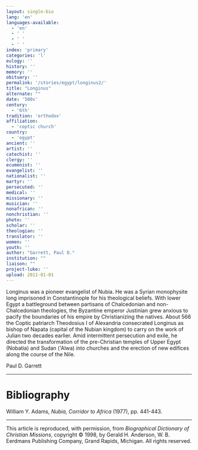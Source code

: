 ```yaml
---
layout: single-bio
lang: 'en'
languages-available:
  - 'en'
  - ' '
  - ' '
  - ' '
index: 'primary'
categories: 'l'
eulogy: ''
history: ''
memory: ''
obituary: ''
permalink: '/stories/egypt/longinus2/'
title: "Longinus"
alternate: ""
date: '500s'
century:
  - '6th'
tradition: 'orthodox'
affiliation:
  - 'coptic church'
country:
  - 'egypt'
ancient: ''
artist: ''
catechist: ''
clergy: ''
ecumenist: ''
evangelist: ''
nationalist: ''
martyr: ''
persecuted: ''
medical: ''
missionary: ''
musician: ''
nonafrican: ''
nonchristian: ''
photo: ''
scholar: ''
theologian: ''
translator: ''
women: ''
youth: ''
author: "Garrett, Paul D."
institution: ""
liaison: ""
project-luke: ''
upload: 2011-01-01
---
```




Longinus was a pioneer evangelist of Nubia. He was a Syrian monophysite long imprisoned in Constantinople for his theological beliefs. With lower Egypt a battleground between partisans of Chalcedonian and non-Chalcedonian theologies, the Byzantine emperor Justinian grew anxious to pacify the boundaries of his empire by Christianizing the natives. About 566 the Coptic patriarch Theodosius I of Alexandria consecrated Longinus as bishop of Napata (capital of the Nubian kingdom) to carry on the work of Julian two decades earlier. Amid intermittent persecution and exile, he directed the transformation of the pre-Christian temples of Upper Egypt (Nobatia) and Sudan ('Alwa) into churches and the erection of new edifices along the course of the Nile.

Paul D. Garrett

---

# Bibliography

William Y. Adams, *Nubia, Corridor to Africa* (1977), pp. 441-443.

---

This article is reproduced, with permission, from *Biographical Dictionary of Christian Missions*, copyright © 1998, by Gerald H. Anderson, W. B. Eerdmans Publishing Company, Grand Rapids, Michigan. All rights reserved.